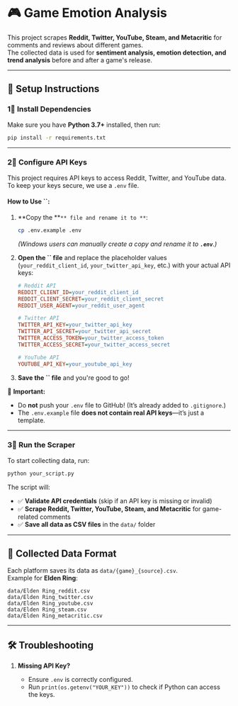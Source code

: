 # 🎮 Game Emotion Analysis 

This project scrapes **Reddit, Twitter, YouTube, Steam, and Metacritic** for comments and reviews about different games.\
The collected data is used for **sentiment analysis, emotion detection, and trend analysis** before and after a game's release.

---

## 📌 **Setup Instructions**

### **1⃣ Install Dependencies**

Make sure you have **Python 3.7+** installed, then run:

```bash
pip install -r requirements.txt
```

---

### **2⃣ Configure API Keys**

This project requires API keys to access Reddit, Twitter, and YouTube data.\
To keep your keys secure, we use a `.env` file.

#### **How to Use **``**:**

1. **Copy the **``** file and rename it to **``:

   ```bash
   cp .env.example .env
   ```

   *(Windows users can manually create a copy and rename it to **`.env`**.)*

2. **Open the **``** file** and replace the placeholder values (`your_reddit_client_id`, `your_twitter_api_key`, etc.) with your actual API keys:

   ```ini
   # Reddit API
   REDDIT_CLIENT_ID=your_reddit_client_id
   REDDIT_CLIENT_SECRET=your_reddit_client_secret
   REDDIT_USER_AGENT=your_reddit_user_agent

   # Twitter API
   TWITTER_API_KEY=your_twitter_api_key
   TWITTER_API_SECRET=your_twitter_api_secret
   TWITTER_ACCESS_TOKEN=your_twitter_access_token
   TWITTER_ACCESS_SECRET=your_twitter_access_secret

   # YouTube API
   YOUTUBE_API_KEY=your_youtube_api_key
   ```

3. **Save the **``** file** and you're good to go!

🚨 **Important:**

- Do **not** push your `.env` file to GitHub! (It’s already added to `.gitignore`.)
- The `.env.example` file **does not contain real API keys**—it’s just a template.

---

### **3⃣ Run the Scraper**

To start collecting data, run:

```bash
python your_script.py
```

The script will:

- ✅ **Validate API credentials** (skip if an API key is missing or invalid)
- ✅ **Scrape Reddit, Twitter, YouTube, Steam, and Metacritic** for game-related comments
- ✅ **Save all data as CSV files** in the `data/` folder

---

## 📂 **Collected Data Format**

Each platform saves its data as `data/{game}_{source}.csv`.\
Example for **Elden Ring**:

```
data/Elden Ring_reddit.csv
data/Elden Ring_twitter.csv
data/Elden Ring_youtube.csv
data/Elden Ring_steam.csv
data/Elden Ring_metacritic.csv
```

---

## 🛠 **Troubleshooting**

1. **Missing API Key?**

   - Ensure `.env` is correctly configured.
   - Run `print(os.getenv("YOUR_KEY"))` to check if Python can access the keys.

